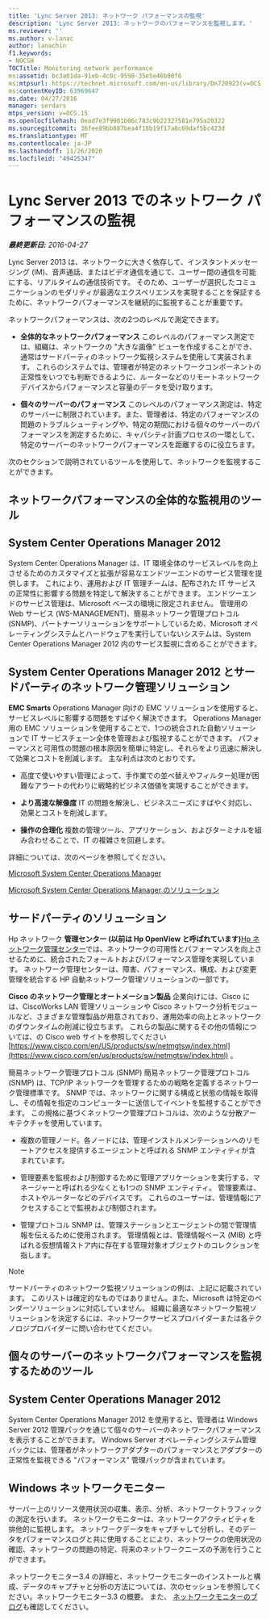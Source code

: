 ```yaml
---
title: 'Lync Server 2013: ネットワーク パフォーマンスの監視'
description: 'Lync Server 2013: ネットワークのパフォーマンスを監視します。'
ms.reviewer: ''
ms.author: v-lanac
author: lanachin
f1.keywords:
- NOCSH
TOCTitle: Monitoring network performance
ms:assetid: bc3a01da-91eb-4c0c-9598-35e5e46b00f6
ms:mtpsurl: https://technet.microsoft.com/en-us/library/Dn720923(v=OCS.15)
ms:contentKeyID: 63969647
ms.date: 04/27/2016
manager: serdars
mtps_version: v=OCS.15
ms.openlocfilehash: 0ead7e3f9001b06c783c9b22327581e795a20322
ms.sourcegitcommit: 36fee89bb887bea4f18b19f17a8c69daf5bc423d
ms.translationtype: MT
ms.contentlocale: ja-JP
ms.lasthandoff: 11/26/2020
ms.locfileid: "49425347"
---
```

# <a name="monitoring-network-performance-in-lync-server-2013"></a>Lync Server 2013 でのネットワーク パフォーマンスの監視

<div data-xmlns="http://www.w3.org/1999/xhtml">

<div class="topic" data-xmlns="http://www.w3.org/1999/xhtml" data-msxsl="urn:schemas-microsoft-com:xslt" data-cs="https://msdn.microsoft.com/">

<div data-asp="https://msdn2.microsoft.com/asp">



</div>

<div id="mainSection">

<div id="mainBody">

<span> </span>

_**最終更新日:** 2016-04-27_

Lync Server 2013 は、ネットワークに大きく依存して、インスタントメッセージング (IM)、音声通話、またはビデオ通信を通じて、ユーザー間の通信を可能にする、リアルタイムの通信技術です。 そのため、ユーザーが選択したコミュニケーションのモダリティが最適なエクスペリエンスを実現することを保証するために、ネットワークパフォーマンスを継続的に監視することが重要です。

ネットワークパフォーマンスは、次の2つのレベルで測定できます。

  - **全体的なネットワークパフォーマンス**   このレベルのパフォーマンス測定では、組織は、ネットワークの "大きな画像" ビューを作成することができ、通常はサードパーティのネットワーク監視システムを使用して実装されます。 これらのシステムでは、管理者が特定のネットワークコンポーネントの正常性をいつでも判断できるように、ルーターなどのリモートネットワークデバイスからパフォーマンスと容量のデータを受け取ります。

  - **個々のサーバーのパフォーマンス**   このレベルのパフォーマンス測定は、特定のサーバーに制限されています。また、管理者は、特定のパフォーマンスの問題のトラブルシューティングや、特定の期間における個々のサーバーのパフォーマンスを測定するために、キャパシティ計画プロセスの一環として、特定のサーバーのネットワークパフォーマンスを距離するのに役立ちます。

次のセクションで説明されているツールを使用して、ネットワークを監視することができます。

<div>

## <a name="tools-for-overall-network-performance-monitoring"></a>ネットワークパフォーマンスの全体的な監視用のツール

<div>

## <a name="system-center-operations-manager-2012"></a>System Center Operations Manager 2012

System Center Operations Manager は、IT 環境全体のサービスレベルを向上させるためのカスタマイズと拡張が容易なエンドツーエンドのサービス管理を提供します。 これにより、運用および IT 管理チームは、配布された IT サービスの正常性に影響する問題を特定して解決することができます。 エンドツーエンドのサービス管理は、Microsoft ベースの環境に限定されません。 管理用の Web サービス (WS-MANAGEMENT)、簡易ネットワーク管理プロトコル (SNMP)、パートナーソリューションをサポートしているため、Microsoft オペレーティングシステムとハードウェアを実行していないシステムは、System Center Operations Manager 2012 内のサービス監視に含めることができます。

</div>

<div>

## <a name="system-center-operations-manager-2012-and-third-party-network-management-solutions"></a>System Center Operations Manager 2012 とサードパーティのネットワーク管理ソリューション

**EMC Smarts**   Operations Manager 向けの EMC ソリューションを使用すると、サービスレベルに影響する問題をすばやく解決できます。 Operations Manager 用の EMC ソリューションを使用することで、1つの統合された自動ソリューションで IT サービスチェーン全体を管理および監視することができます。 パフォーマンスと可用性の問題の根本原因を簡単に特定し、それらをより迅速に解決して効果とコストを削減します。 主な利点は次のとおりです。

  - 高度で使いやすい管理によって、手作業での並べ替えやフィルター処理が困難なアラートの代わりに戦略的ビジネス価値を実現することができます。

  - **より高速な解像度**   IT の問題を解決し、ビジネスニーズにすばやく対応し、効果とコストを削減します。

  - **操作の合理化**   複数の管理ツール、アプリケーション、およびターミナルを組み合わせることで、IT の複雑さを回避します。

詳細については、次のページを参照してください。

[Microsoft System Center Operations Manager](https://go.microsoft.com/fwlink/p/?linkid=243651)

[Microsoft System Center Operations Manager のソリューション](http://www.emc.com/collateral/software/data-sheet/h6135-server-manager-ds.pdf)

</div>

<div>

## <a name="third-party-solutions"></a>サードパーティのソリューション

Hp ネットワーク **管理センター (以前は Hp OpenView と呼ばれています)**[Hp ネットワーク管理センター](http://www8.hp.com/us/en/software-solutions/network-management/index.html?%26zn=bto%26cp=1-11-15-119_4000_100__)では、ネットワークの可用性とパフォーマンスを向上させるために、統合されたフォールトおよびパフォーマンス管理を実現しています。    ネットワーク管理センターは、障害、パフォーマンス、構成、および変更管理を統合する HP 自動ネットワーク管理ソリューションの一部です。

**Cisco のネットワーク管理とオートメーション製品**   企業向けには、Cisco には、CiscoWorks LAN 管理ソリューションや Cisco ネットワーク分析モジュールなど、さまざまな管理製品が用意されており、運用効率の向上とネットワークのダウンタイムの削減に役立ちます。 これらの製品に関するその他の情報については、の Cisco web サイトを参照してください [https://www.cisco.com/en/US/products/sw/netmgtsw/index.html](https://www.cisco.com/en/us/products/sw/netmgtsw/index.html) 。

簡易ネットワーク管理プロトコル (SNMP) 簡易ネットワーク管理プロトコル (SNMP) は、TCP/IP ネットワークを管理するための戦略を定義するネットワーク管理標準です。 SNMP では、ネットワークに関する構成と状態の情報を取得し、その情報を指定のコンピューターに送信してイベントを監視することができます。 この規格に基づくネットワーク管理プロトコルは、次のような分散アーキテクチャを使用しています。

  - 複数の管理ノード。各ノードには、管理インストルメンテーションへのリモートアクセスを提供するエージェントと呼ばれる SNMP エンティティが含まれています。

  - 管理要素を監視および制御するために管理アプリケーションを実行する、マネージャーと呼ばれる少なくとも1つの SNMP エンティティ。 管理要素は、ホストやルーターなどのデバイスです。 これらのユーザーは、管理情報にアクセスすることで監視および制御されます。

  - 管理プロトコル SNMP は、管理ステーションとエージェントの間で管理情報を伝えるために使用されます。 管理情報とは、管理情報ベース (MIB) と呼ばれる仮想情報ストア内に存在する管理対象オブジェクトのコレクションを指します。

<div>


> [!NOTE]  
> サードパーティのネットワーク監視ソリューションの例は、上記に記載されています。 このリストは確定的なものではありません。また、Microsoft は特定のベンダーソリューションに対応していません。 組織に最適なネットワーク監視ソリューションを決定するには、ネットワークサービスプロバイダーまたは各テクノロジプロバイダーに問い合わせてください。



</div>

</div>

</div>

<div>

## <a name="tools-for-monitoring-individual-server-network-performance"></a>個々のサーバーのネットワークパフォーマンスを監視するためのツール

<div>

## <a name="system-center-operations-manager-2012"></a>System Center Operations Manager 2012

System Center Operations Manager 2012 を使用すると、管理者は Windows Server 2012 管理パックを通じて個々のサーバーのネットワークパフォーマンスを表示することができます。 Windows Server オペレーティングシステム管理パックには、管理者がネットワークアダプターのパフォーマンスとアダプターの正常性を監視できる "パフォーマンス" 管理パックが含まれています。

</div>

<div>

## <a name="windows-network-monitor"></a>Windows ネットワークモニター

サーバー上のリソース使用状況の収集、表示、分析、ネットワークトラフィックの測定を行います。 ネットワークモニターは、ネットワークアクティビティを排他的に監視します。 ネットワークデータをキャプチャして分析し、そのデータをパフォーマンスログと共に使用することにより、ネットワークの使用状況の確認、ネットワークの問題の特定、将来のネットワークニーズの予測を行うことができます。

ネットワークモニター3.4 の詳細と、ネットワークモニターのインストールと構成、データのキャプチャと分析の方法については、次のセッションを参照してください。ネットワークモニター3.3 の概要。 また、 [ネットワークモニターのブログ](https://blogs.technet.com/b/netmon/)も確認してください。

</div>

</div>

</div>

<span> </span>

</div>

</div>

</div>

